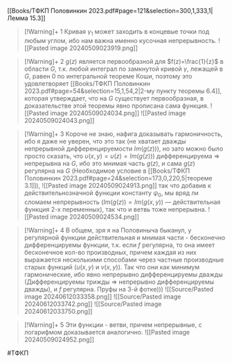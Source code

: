 [[Books/ТФКП Половинкин 2023.pdf#page=121&selection=300,1,333,1|Лемма 15.3]]
>[!Warning]+ 1
Кривая $γ_1$ может заходить в концевые точки под любым углом, ибо нам важна именно кусочная непрерывность.
![[Pasted image 20240509023919.png]]

>[!Warning]+ 2
$g(z)$ является первообразной для $f(z)=\frac{1}{z}$ в области $G$, т.к. любой интеграл по замкнутой кривой $γ$, лежащей в $G$, равен $0$ по интегральной теореме Коши, поэтому это удовлетворяет [[Books/ТФКП Половинкин 2023.pdf#page=54&selection=15,1,54,2|2-му пункту теоремы 6.4]], которая утверждает, что на $G$ существует первообразная, в доказательстве этой теоремы явно прописана сама функция.
![[Pasted image 20240509024034.png]]
![[Pasted image 20240509024043.png]]

>[!Warning]+ 3
Короче не знаю, нафига доказывать гармоничность, ибо я даже не уверен, что это так (не хватает дважды непрерывной дифференцируемости $Im(g(z)))$, но зато можно было просто сказать, что $υ(x,y)=υ(z)=Im(g(z)))$ дифференцируема $\Rightarrow$ непрерывна на $G$, ибо это мнимая часть $g(z)$, и сама $g(z)$ регулярна на $G$ (Необходимое условие в [[Books/ТФКП Половинкин 2023.pdf#page=24&selection=173,0,220,5|теореме 3.1]]),
![[Pasted image 20240509024913.png]]
так что добавив к действительнозначной функции константу $ψ_0$, мы вряд ли сломаем непрерывность $(Im(g(z))= Im(g(x,y))$ — действительная функция 2-х переменных), так что и ветвь тоже непрерывна.
![[Pasted image 20240509024534.png]]

>[!Warning]+ 4
>В общем, зря я на Половиныча быканул, у регулярной функции действительная и мнимая части - бесконечно дифференцируемы функции, т.к. если $f$ регулярна, то она имеет бесконечное кол-во производных, причем каждая из них выражается несколькими способами через частные производные старых функций ($u(x,y)$ и $v(x,y)$). Так что они как минимум гармонические, ибо явно непрерывно дифференцируемы дважды (Дифференцируемы трижды $\Rightarrow$ непрерывно дифференцируемы дважды), и $f$ регулярна. Пруфы на 3-й фотке)))
>![[Source/Pasted image 20240612033358.png]]
>![[Source/Pasted image 20240612033742.png]]
>![[Source/Pasted image 20240612033750.png]]

>[!Warning]+ 5
Эти функции - ветви, причем непрерывные, с логарифмом доказывается аналогично.
![[Pasted image 20240509024952.png]]

#ТФКП 